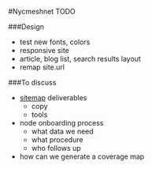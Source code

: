 #Nycmeshnet TODO


###Design
- test new fonts, colors
- responsive site
- article, blog list, search results layout
- remap site.url

###To discuss
- [sitemap](http://nycmeshnet.github.io/website/sitemap/) deliverables
	- copy
	- tools
- node onboarding process
	- what data we need
	- what procedure
	- who follows up
- how can we generate a coverage map

